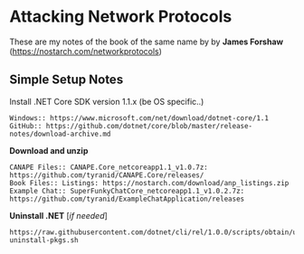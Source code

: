 # Attacking Network Protocols  #

These are my notes of the book of the same name by by **James Forshaw** (https://nostarch.com/networkprotocols)

## Simple Setup Notes

Install .NET Core SDK version 1.1.x (be OS specific..)

	Windows:: https://www.microsoft.com/net/download/dotnet-core/1.1
	GitHub:: https://github.com/dotnet/core/blob/master/release-notes/download-archive.md 

**Download and unzip**

	CANAPE Files:: CANAPE.Core_netcoreapp1.1_v1.0.7z: https://github.com/tyranid/CANAPE.Core/releases/ 
	Book Files:: Listings: https://nostarch.com/download/anp_listings.zip
	Example Chat:: SuperFunkyChatCore_netcoreapp1.1_v1.0.2.7z: https://github.com/tyranid/ExampleChatApplication/releases
	
**Uninstall .NET** [*if needed*]

	https://raw.githubusercontent.com/dotnet/cli/rel/1.0.0/scripts/obtain/uninstall/dotnet-uninstall-pkgs.sh
